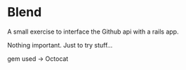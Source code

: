 # Blend

A small exercise to interface the Github api with a rails app.

Nothing important. Just to try stuff...

gem used -> Octocat
